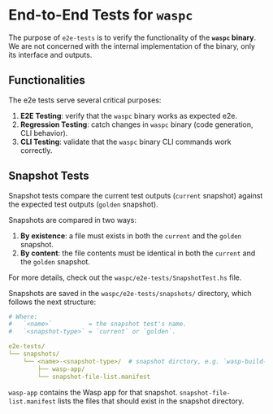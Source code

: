 # End-to-End Tests for `waspc`

The purpose of `e2e-tests` is to verify the functionality of the **`waspc` binary**.
We are not concerned with the internal implementation of the binary, only its interface and outputs.

## Functionalities

The e2e tests serve several critical purposes:

1. **E2E Testing**: verify that the `waspc` binary works as expected e2e.
2. **Regression Testing**: catch changes in `waspc` binary (code generation, CLI behavior).
3. **CLI Testing**: validate that the `waspc` binary CLI commands work correctly.

## Snapshot Tests

Snapshot tests compare the current test outputs (`current` snapshot) against the expected test outputs (`golden` snapshot).

Snapshots are compared in two ways:

1. **By existence**: a file must exists in both the `current` and the `golden` snapshot.
2. **By content**: the file contents must be identical in both the `current` and the `golden` snapshot.

For more details, check out the `waspc/e2e-tests/SnapshotTest.hs` file.

Snapshots are saved in the `waspc/e2e-tests/snapshots/` directory, which follows the next structure:

```yaml
# Where:
#   `<name>`          = the snapshot test's name.
#   `<snapshot-type>` = `current` or `golden`.

e2e-tests/
└── snapshots/
    └── <name>-<snapshot-type>/  # snapshot dirctory, e.g. `wasp-build-current`, `wasp-build-golden`
        ├── wasp-app/
        └── snapshot-file-list.manifest
```

`wasp-app` contains the Wasp app for that snapshot.
`snapshot-file-list.manifest` lists the files that should exist in the snapshot directory.
